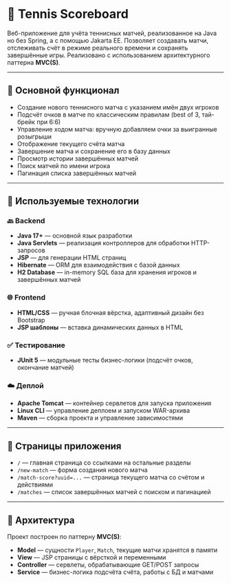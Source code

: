 # 🎾 Tennis Scoreboard

Веб-приложение для учёта теннисных матчей, реализованное на Java но без Spring, а с помощью Jakarta EE. Позволяет создавать матчи, отслеживать счёт в режиме реального времени и сохранять завершённые игры. Реализовано с использованием архитектурного паттерна **MVC(S)**.

---

## 📌 Основной функционал

- Создание нового теннисного матча с указанием имён двух игроков
- Подсчёт очков в матче по классическим правилам (best of 3, тай-брейк при 6:6)
- Управление ходом матча: вручную добавляем очки за выигранные розыгрыши
- Отображение текущего счёта матча
- Завершение матча и сохранение его в базу данных
- Просмотр истории завершённых матчей
- Поиск матчей по имени игрока
- Пагинация списка завершённых матчей

---

## 🧰 Используемые технологии

### 🔙 Backend

- **Java 17+** — основной язык разработки
- **Java Servlets** — реализация контроллеров для обработки HTTP-запросов
- **JSP** — для генерации HTML страниц
- **Hibernate** — ORM для взаимодействия с базой данных
- **H2 Database** — in-memory SQL база для хранения игроков и завершённых матчей

### 🌐 Frontend

- **HTML/CSS** — ручная блочная вёрстка, адаптивный дизайн без Bootstrap
- **JSP шаблоны** — вставка динамических данных в HTML

### ✅ Тестирование

- **JUnit 5** — модульные тесты бизнес-логики (подсчёт очков, окончание матчей)

### ☁️ Деплой

- **Apache Tomcat** — контейнер сервлетов для запуска приложения
- **Linux CLI** — управление деплоем и запуском WAR-архива
- **Maven** — сборка проекта и управление зависимостями

---

## 📄 Страницы приложения

- `/` — главная страница со ссылками на остальные разделы
- `/new-match` — форма создания нового матча
- `/match-score?uuid=...` — страница текущего матча со счётом и действиями
- `/matches` — список завершённых матчей с поиском и пагинацией

---

## 🧱 Архитектура

Проект построен по паттерну **MVC(S)**:

- **Model** — сущности `Player`, `Match`, текущие матчи хранятся в памяти
- **View** — JSP страницы с вёрсткой и переменными
- **Controller** — сервлеты, обрабатывающие GET/POST запросы
- **Service** — бизнес-логика подсчёта счёта, работы с БД и матчами
